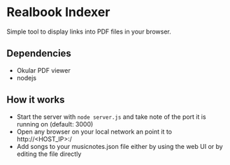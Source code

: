 # Realbook Indexer

Simple tool to display links into PDF files in your browser.

## Dependencies

- Okular PDF viewer
- nodejs

## How it works

- Start the server with `node server.js` and take note of the port it is running on (default: 3000)
- Open any browser on your local network an point it to http://<HOST_IP>:<PORT>/
- Add songs to your musicnotes.json file either by using the web UI or by editing the file directly

